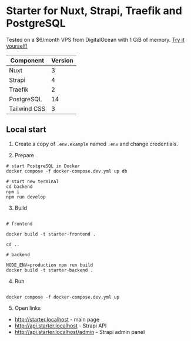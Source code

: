 # Starter for Nuxt, Strapi, Traefik and PostgreSQL

Tested on a $6/month VPS from DigitalOcean with 1 GiB of memory. [Try it yourself!](https://m.do.co/c/28d0463092e4)

| Component    | Version |
| ------------ | ------- |
| Nuxt         | 3       |
| Strapi       | 4       |
| Traefik      | 2       |
| PostgreSQL   | 14      |
| Tailwind CSS | 3       |

## Local start

1. Create a copy of `.env.example` named `.env` and change credentials.

2. Prepare

```
# start PostgreSQL in Docker
docker compose -f docker-compose.dev.yml up db

# start new terminal
cd backend
npm i
npm run develop
```

3. Build

```

# frontend

docker build -t starter-frontend .

cd ..

# backend

NODE_ENV=production npm run build
docker build -t starter-backend .

```

4. Run

```

docker compose -f docker-compose.dev.yml up

```

5. Open links

- http://starter.localhost - main page
- http://api.starter.localhost - Strapi API
- http://api.starter.localhost/admin - Strapi admin panel

```

```
